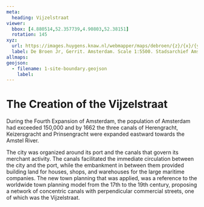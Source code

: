 ```yaml
---
meta:
  heading: Vijzelstraat
viewer:
  bbox: [4.880514,52.357739,4.90803,52.38151]
  rotation: 145
xyz:
  url: https://images.huygens.knaw.nl/webmapper/maps/debroen/{z}/{x}/{y}.png
  label: De Broen Jr, Gerrit. Amsterdam. Scale 1:5500. Stadsarchief Amsterdam. Amsterdam City Archives Collection - maps of the whole of Amsterdam. 1724.
allmaps:
geojson: 
  - filename: 1-site-boundary.geojson
    label: 
---
```

# The Creation of the Vijzelstraat
During the Fourth Expansion of Amsterdam, the population of Amsterdam had exceeded 150,000 and by 1662 the three canals of Herengracht, Keizersgracht and Prinsengracht were expanded eastward towards the Amstel River. 

The city was organized around its port and the canals that govern its merchant activity. The canals facilitated the immediate circulation between the city and the port, while the embankment in between them  provided building land for houses, shops, and warehouses for the large maritime companies. The new town planning that was applied, was a reference to the worldwide town planning model from the 17th to the 19th century, proposing a network of concentric canals with perpendicular commercial streets, one of which was the Vijzelstraat.
